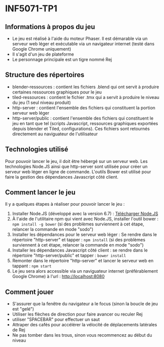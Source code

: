 # INF5071-TP1

## Informations à propos du jeu
- Le jeu est réalisé à l'aide du moteur Phaser. Il est démarable via un serveur web léger et exécutable via un navigateur internet (testé dans Google Chrome uniquement)
- Il s'agit d'un jeu de plateforme
- Le personnage principale est un tigre nommé Rej

## Structure des répertoires

- blender-ressources : contient les fichiers .blend qui ont servit à produire certaines ressources graphiques pour le jeu
- tiled-ressources : contient le fichier .tmx qui a servit à produire le niveau du jeu (1 seul niveau produit)
- http-server : contient l'ensemble des fichiers qui constituent la portion serveur web léger
- http-server/public : contient l'ensemble des fichiers qui constituent le jeu en tant que tel (scripts Javascript, ressources graphiques exportées depuis blender et Tiled, configurations). Ces fichiers sont retournés directement au naviguateur de l'utilisateur

## Technologies utilisé

Pour pouvoir lancer le jeu, il doit être hébergé sur un serveur web. Les technologies Node.JS ainsi que http-server sont utilisée pour créer un serveur web léger en ligne de commande. L'outils Bower est utilisé pour faire la gestion des dépendances Javascript côté client. 

## Comment lancer le jeu

Il y a quelques étapes à réaliser pour pouvoir lancer le jeu : 

1. Installer Node.JS (développé avec la version 6.7) : [Télécharger Node.JS](https://nodejs.org/en/)
2. À l'aide de l'utilitaire npm qui vient avec Node.JS, installer l'outil bower : ``` npm install -g bower ```
(si des problèmes surviennent à cet étape, relancer la commande en mode "sodo")
3. Installer les dépendances pour le serveur web léger : Se rendre dans le répertoire "http-server" et tapper : ``` npm install ``` 
(si des problèmes surviennent à cet étape, relancer la commande en mode "sodo")
4. Installer les dépendances Javascript côté client : se rendre dans le répertoire "http-server/public" et tapper : ``` bower install ```
5. Remonter dans le répertoire "http-server" et lancer le serveur web en tappant : ``` npm start ```
6. Le jeu sera alors accessible via un naviguateur internet (préférablement Google Chrome) à l'url : [http://localhost:8080](http://localhost:8080)

## Comment jouer
- S'assurer que la fenêtre du navigateur a le focus (sinon la boucle de jeu est "gelé")
- Utiliser les flèches de direction pour faire avancer ou reculer Rej
- utiliser "SPACEBAR" pour effectuer un saut
- Attraper des cafés pour accélérer la vélocité de déplacements latérales de Rej
- Ne pas tomber dans les trous, sinon vous recommencez au début du niveau
